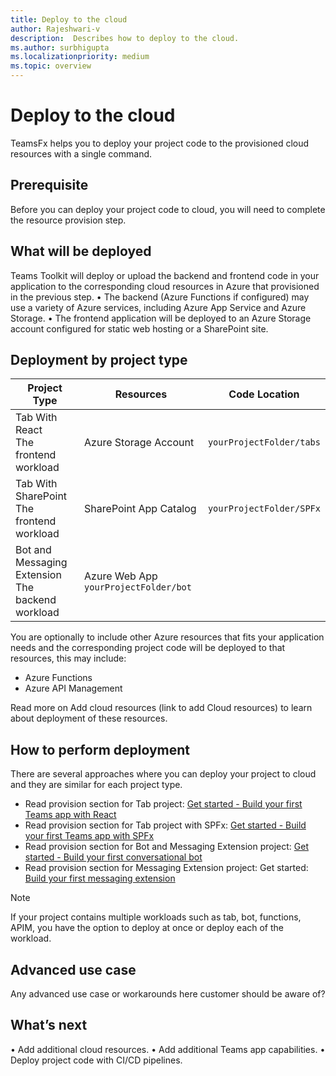 ```yaml
---
title: Deploy to the cloud
author: Rajeshwari-v
description:  Describes how to deploy to the cloud.
ms.author: surbhigupta
ms.localizationpriority: medium
ms.topic: overview
---
```


# Deploy to the cloud 

TeamsFx helps you to deploy your project code to the provisioned cloud resources with a single command.

## Prerequisite
Before you can deploy your project code to cloud, you will need to complete the resource provision step.

## What will be deployed

Teams Toolkit will deploy or upload the backend and frontend code in your application to the corresponding cloud resources in Azure that provisioned in the previous step.
•	The backend (Azure Functions if configured) may use a variety of Azure services, including Azure App Service and Azure Storage.
•	The frontend application will be deployed to an Azure Storage account configured for static web hosting or a SharePoint site.

## Deployment by project type

| Project Type|	Resources|	Code Location|
|-------------|----------|---------------|
|Tab With React </br> The frontend workload	|Azure Storage Account|	`yourProjectFolder/tabs`|
|Tab With SharePoint </br> The frontend workload |SharePoint App Catalog|`yourProjectFolder/SPFx`|
|Bot and Messaging Extension </br> The backend workload | Azure Web App	`yourProjectFolder/bot` |

You are optionally to include other Azure resources that fits your application needs and the corresponding project code will be deployed to that resources, this may include:
* Azure Functions
* Azure API Management

Read more on Add cloud resources (link to add Cloud resources) to learn about deployment of these resources.

## How to perform deployment

There are several approaches where you can deploy your project to cloud and they are similar for each project type.   

* Read provision section for Tab project: [Get started - Build your first Teams app with React](https://docs.microsoft.com/en-us/microsoftteams/platform/get-started/first-app-react?tabs=vscode#deploy-your-app-to-azure) 
* Read provision section for Tab project with SPFx: [Get started - Build your first Teams app with SPFx](https://docs.microsoft.com/en-us/microsoftteams/platform/get-started/first-app-spfx?tabs=cli#deploy-your-app-to-sharepoint)
* Read provision section for Bot and Messaging Extension project: [Get started - Build your first conversational bot](https://docs.microsoft.com/en-us/microsoftteams/platform/get-started/first-app-bot?tabs=vscode#deploy-your-app-to-azure)  
* Read provision section for Messaging Extension project: Get started: [Build your first messaging extension](https://docs.microsoft.com/en-us/microsoftteams/platform/get-started/first-message-extension?tabs=vscode#deploy-your-app-to-azure) 

> [!NOTE]
> If your project contains multiple workloads such as tab, bot, functions, APIM, you have the option to deploy at once or deploy each of the workload. 

## Advanced use case

Any advanced use case or workarounds here customer should be aware of?

## What’s next
•	Add additional cloud resources.
•	Add additional Teams app capabilities.
•	Deploy project code with CI/CD pipelines.

